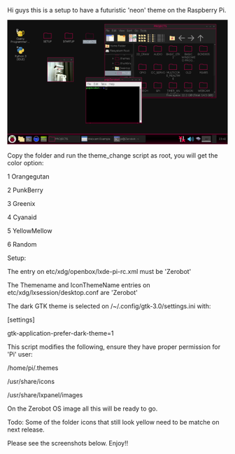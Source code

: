 Hi guys this is a setup to have a futuristic 'neon' theme on the Raspberry Pi.

![alt text](https://github.com/statorworks/LINUX_EXAMPLES/blob/main/THEME/Screenshot%20_red.png)

Copy the folder and run the theme_change script as root, you will get the color option:

1 Orangegutan

2 PunkBerry

3 Greenix

4 Cyanaid

5 YellowMellow

6 Random

Setup:

The <theme><name> entry on etc/xdg/openbox/lxde-pi-rc.xml must be 'Zerobot'

The Themename and IconThemeName entries on etc/xdg/lxsession/desktop.conf are 'Zerobot'

The dark GTK theme is selected on /~/.config/gtk-3.0/settings.ini with:

[settings]

gtk-application-prefer-dark-theme=1


This script modifies the following, ensure they have proper permission for 'Pi' user:

/home/pi/.themes 

/usr/share/icons 

/usr/share/lxpanel/images


On the Zerobot OS image all this will be ready to go.

Todo: Some of the folder icons that still look yellow need to be matche on next release.

Please see the screenshots below. Enjoy!!
